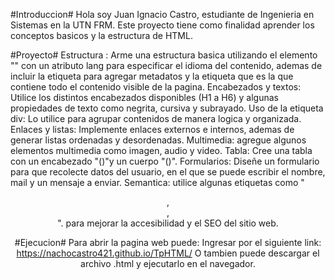 #Introduccion#
Hola soy Juan Ignacio Castro, estudiante de Ingenieria en Sistemas en la UTN FRM.
Este proyecto tiene como finalidad aprender los conceptos basicos y la estructura de HTML.

#Proyecto#
Estructura : Arme una estructura basica utilizando el elemento "<html>" con un atributo lang para especificar el idioma del contenido,
ademas de incluir la etiqueta <head> para agregar metadatos y la etiqueta <body> que es la que contiene todo el contenido visible de la pagina.
Encabezados y textos: Utilice los distintos encabezados disponibles (H1 a H6) y algunas propiedades de texto como negrita, cursiva y subrayado.
Uso de la etiqueta div: Lo utilice para agrupar contenidos de manera logica y organizada.
Enlaces y listas: Implemente enlaces externos e internos, ademas de generar listas ordenadas y desordenadas.
Multimedia: agregue algunos elementos multimedia como imagen, audio y video.
Tabla: Cree una tabla con un encabezado "(<thead>)"y un cuerpo "(<tbody>)".
Formularios: Diseñe un formulario para que recolecte datos del usuario, en el que se puede escribir el nombre, mail y un mensaje a enviar.
Semantica: utilice algunas etiquetas como "<header>, <nav>, <footer>". para mejorar la accesibilidad y el SEO del sitio web.

#Ejecucion#
Para abrir la pagina web puede:
Ingresar por el siguiente link: https://nachocastro421.github.io/TpHTML/
O tambien puede descargar el archivo .html y ejecutarlo en el navegador.
